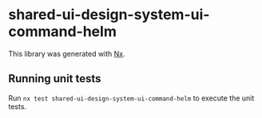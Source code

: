 # shared-ui-design-system-ui-command-helm

This library was generated with [Nx](https://nx.dev).


## Running unit tests

Run `nx test shared-ui-design-system-ui-command-helm` to execute the unit tests.

